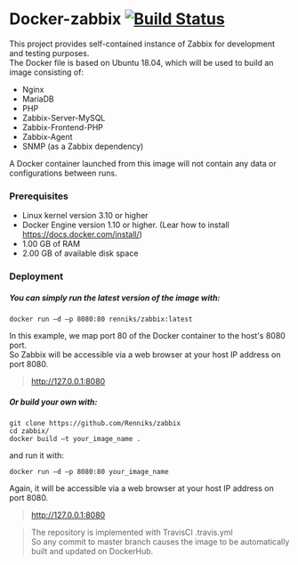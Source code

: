 # Docker-zabbix [![Build Status](https://travis-ci.org/Renniks/zabbix.svg?branch=master)](https://travis-ci.org/Renniks/zabbix)

This project provides self-contained instance of Zabbix for development and testing purposes.  
The Docker file is based on Ubuntu 18.04, which will be used to build an image consisting of: 
- Nginx
- MariaDB
- PHP
- Zabbix-Server-MySQL
- Zabbix-Frontend-PHP
- Zabbix-Agent
- SNMP (as a Zabbix dependency)

A Docker container launched from this image will not contain any data or configurations between runs.
### Prerequisites
- Linux kernel version 3.10 or higher
- Docker Engine version 1.10 or higher. (Lear how to install https://docs.docker.com/install/)
- 1.00 GB of RAM
- 2.00 GB of available disk space

### Deployment

##### You can simply run the latest version of the image with:
```
docker run –d –p 8080:80 renniks/zabbix:latest
```
In this example, we map port 80 of the Docker container to the host's 8080 port.  
So Zabbix will be accessible via a web browser at your host IP address on port 8080. 
 > http://127.0.0.1:8080

##### Or build your own with:
```
git clone https://github.com/Renniks/zabbix
cd zabbix/
docker build –t your_image_name .
```
and run it with:
```
docker run –d –p 8080:80 your_image_name
```
Again, it will be accessible via a web browser at your host IP address on port 8080. 
 > http://127.0.0.1:8080

> The repository is implemented with TravisCI .travis.yml  
> So any commit to master branch causes the image to be automatically built and updated on DockerHub.
